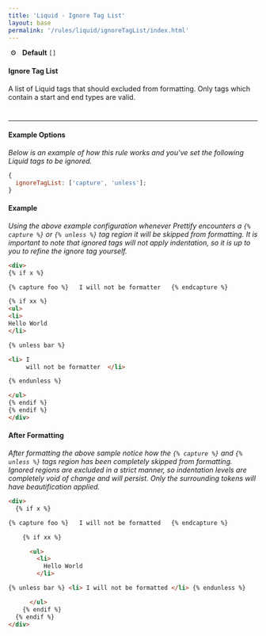 ```yaml
---
title: 'Liquid - Ignore Tag List'
layout: base
permalink: '/rules/liquid/ignoreTagList/index.html'
---
```


&nbsp;⚙️&nbsp;&nbsp;&nbsp;**Default** `[]`

#### Ignore Tag List

A list of Liquid tags that should excluded from formatting. Only tags which contain a start and end types are valid.

#

---

#### Example Options

_Below is an example of how this rule works and you've set the following Liquid tags to be ignored._

```js
{
  ignoreTagList: ['capture', 'unless'];
}
```

#### Example

_Using the above example configuration whenever Prettify encounters a `{% capture %}` or `{% unless %}` tag region it will be skipped from formatting. It is important to note that ignored tags will not apply indentation, so it is up to you to refine the ignore tag yourself._

<!-- prettier-ignore -->
```html
<div>
{% if x %}

{% capture foo %}   I will not be formatter   {% endcapture %}

{% if xx %}
<ul>
<li>
Hello World
</li>

{% unless bar %}

<li> I
     will not be formatter  </li>

{% endunless %}

</ul>
{% endif %}
{% endif %}
</div>
```

#### After Formatting

_After formatting the above sample notice how the `{% capture %}` and `{% unless %}` tags region has been completely skipped from formatting. Ignored regions are excluded in a strict manner, so indentation levels are completely void of change and will persist. Only the surrounding tokens will have beautification applied._

<!-- prettier-ignore -->
```html
<div>
  {% if x %}

{% capture foo %}   I will not be formatted   {% endcapture %}

    {% if xx %}

      <ul>
        <li>
          Hello World
        </li>

{% unless bar %} <li> I will not be formatted </li> {% endunless %}

      </ul>
    {% endif %}
  {% endif %}
</div>
```
